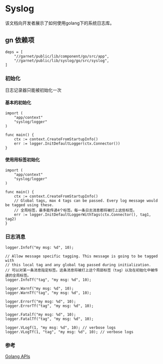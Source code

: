 # Syslog

<!--This document explains how to use golang syslogger library.-->
该文档向开发者展示了如何使用golang下的系统日志库。


<!--## gn dependency-->
## gn 依赖项

```
deps = [
    "//garnet/public/lib/component/go/src/app",
    "//garnet/public/lib/syslog/go/src/syslog",
]
```

<!--### Initialization-->
### 初始化

<!-- Logger can only be initialized once. -->
日志记录器只能被初始化一次

<!-- #### Basic initialization -->
#### 基本的初始化

```golang
import (
    "app/context"
    "syslog/logger"
)

func main() {
    ctx := context.CreateFromStartupInfo()
    err := logger.InitDefaultLogger(ctx.Connector())
}
```

<!-- #### Initialization with tags -->
#### 使用用标签初始化

```golang
import (
    "app/context"
    "syslog/logger"
)

func main() {
    ctx := context.CreateFromStartupInfo()
    // Global tags, max 4 tags can be passed. Every log message would be tagged using these.
    // 全局标签，最多能传递4个标签。每一条日志消息都将被打上这些标签。
    err := logger.InitDefaultLoggerWithTags(ctx.Connector(), tag1, tag2)
}
```

<!-- ### Log messages -->
### 日志消息

```golang
logger.Infof("my msg: %d", 10);

// Allow message specific tagging. This message is going to be tagged with
// this local tag and any global tag passed during initialization.
// 可以对某一条消息指定标签。这条消息将被打上这个局部标签（tag）以及在初始化中被传递的全局标签。
logger.InfoTf("tag", "my msg: %d", 10);

logger.Warnf("my msg: %d", 10);
logger.WarnTf("tag", "my msg: %d", 10);

logger.Errorf("my msg: %d", 10);
logger.ErrorTf("tag", "my msg: %d", 10);

logger.Fatalf("my msg: %d", 10);
logger.FatalTf("tag", "my msg: %d", 10);

logger.VLogf(1, "my msg: %d", 10); // verbose logs 
logger.VLogTf(1, "tag", "my msg: %d", 10); // verbose logs
```

<!-- ### Reference -->
### 参考
[Golang APIs](https://fuchsia.googlesource.com/garnet/+/master/public/lib/syslog/go/src/syslog/logger/logger.go)
